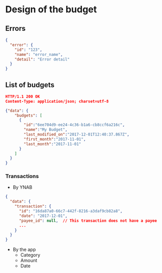 # Design of the budget

## Errors

```json
{
  "error": {
    "id": "123",
    "name": "error_name",
    "detail": "Error detail"
  }
}
```

## List of budgets

```json
HTTP/1.1 200 OK
Content-Type: application/json; charset=utf-8

{"data": {
    "budgets": [
      {
        "id":"6ee704d9-ee24-4c36-b1a6-cb8ccf6a216c",
        "name":"My Budget",
        "last_modified_on":"2017-12-01T12:40:37.867Z",
        "first_month":"2017-11-01",
        "last_month":"2017-11-01"
      }
    ]
  }
}
```

### Transactions

- By YNAB

```json
{
  "data": {
    "transaction": {
      "id": "16da87a0-66c7-442f-8216-a3daf9cb82a8",
      "date": "2017-12-01",
      "payee_id": null,  // This transaction does not have a payee
      ...
    }
  }
}
```

- By the app
  - Category
  - Amount
  - Date
